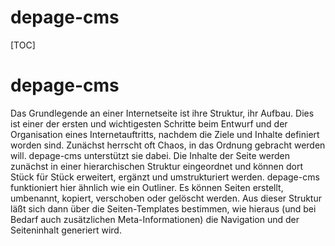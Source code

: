 depage-cms
==========

[TOC]

depage-cms
==========

Das Grundlegende an einer Internetseite ist ihre Struktur, ihr Aufbau. Dies ist einer der ersten und wichtigesten Schritte beim Entwurf und der Organisation eines Internetauftritts, nachdem die Ziele und Inhalte definiert worden sind. Zunächst herrscht oft Chaos, in das Ordnung gebracht werden will.
depage-cms unterstützt sie dabei. Die Inhalte der Seite werden zunächst in einer hierarchischen Struktur eingeordnet und können dort Stück
für Stück erweitert, ergänzt und umstrukturiert werden.
depage-cms funktioniert hier ähnlich wie ein Outliner. Es können Seiten erstellt, umbenannt, kopiert, verschoben oder gelöscht werden. Aus dieser Struktur läßt sich dann über die Seiten-Templates bestimmen, wie hieraus (und bei Bedarf auch zusätzlichen Meta-Informationen) die Navigation und der Seiteninhalt generiert wird.

